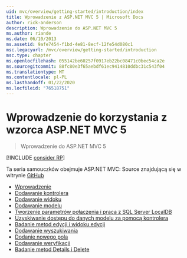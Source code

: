 ```yaml
---
uid: mvc/overview/getting-started/introduction/index
title: Wprowadzenie z ASP.NET MVC 5 | Microsoft Docs
author: rick-anderson
description: Wprowadzenie do ASP.NET MVC 5
ms.author: riande
ms.date: 06/10/2013
ms.assetid: 9afe7454-f1bd-4e81-8ecf-12fe54d080c1
msc.legacyurl: /mvc/overview/getting-started/introduction
msc.type: chapter
ms.openlocfilehash: 055142be60257f0917eb22bc08471c0bec54ca2e
ms.sourcegitcommit: 88fc80e3f65aebdf61ec9414810ddbc31c543f04
ms.translationtype: MT
ms.contentlocale: pl-PL
ms.lasthandoff: 01/22/2020
ms.locfileid: "76518751"
---
```

# <a name="getting-started-with-aspnet-mvc-5"></a>Wprowadzenie do korzystania z wzorca ASP.NET MVC 5

> Wprowadzenie do ASP.NET MVC 5

[!INCLUDE [consider RP](../../../../includes/razor.md)]

Ta seria samouczków obejmuje ASP.NET MVC: Source znajdującą się w witrynie [GitHub](https://github.com/aspnet/AspNetDocs/tree/master/aspnet/mvc/overview/getting-started/introduction/sample/MvcMovie/MvcMovie)

- [Wprowadzenie](getting-started.md)
- [Dodawanie kontrolera](adding-a-controller.md)
- [Dodawanie widoku](adding-a-view.md)
- [Dodawanie modelu](adding-a-model.md)
- [Tworzenie parametrów połączenia i praca z SQL Server LocalDB](creating-a-connection-string.md)
- [Uzyskiwanie dostępu do danych modelu za pomocą kontrolera](accessing-your-models-data-from-a-controller.md)
- [Badanie metod edycji i widoku edycji](examining-the-edit-methods-and-edit-view.md)
- [Dodawanie wyszukiwania](adding-search.md)
- [Dodanie nowego pola](adding-a-new-field.md)
- [Dodawanie weryfikacji](adding-validation.md)
- [Badanie metod Details i Delete](examining-the-details-and-delete-methods.md)
